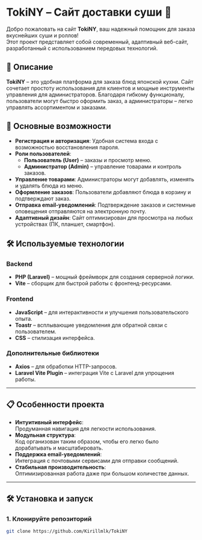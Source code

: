 # TokiNY – Сайт доставки суши 🍣

Добро пожаловать на сайт **TokiNY**, ваш надежный помощник для заказа вкуснейших суши и роллов!  
Этот проект представляет собой современный, адаптивный веб-сайт, разработанный с использованием передовых технологий.

## 🌟 Описание

**TokiNY** – это удобная платформа для заказа блюд японской кухни. Сайт сочетает простоту использования для клиентов и мощные инструменты управления для администраторов. Благодаря гибкому функционалу, пользователи могут быстро оформить заказ, а администраторы – легко управлять ассортиментом и заказами.

## 🚀 Основные возможности

- **Регистрация и авторизация**:
  Удобная система входа с возможностью восстановления пароля.
- **Роли пользователей**:
    - **Пользователь (User)** – заказы и просмотр меню.
    - **Администратор (Admin)** – управление товарами и контроль заказов.
- **Управление товарами**:
  Администраторы могут добавлять, изменять и удалять блюда из меню.
- **Оформление заказов**:
  Пользователи добавляют блюда в корзину и подтверждают заказ.
- **Отправка email-уведомлений**:
  Подтверждение заказов и системные оповещения отправляются на электронную почту.
- **Адаптивный дизайн**:
  Сайт оптимизирован для просмотра на любых устройствах (ПК, планшет, смартфон).

## 🛠️ Используемые технологии

### Backend
- **PHP (Laravel)** – мощный фреймворк для создания серверной логики.
- **Vite** – сборщик для быстрой работы с фронтенд-ресурсами.

### Frontend
- **JavaScript** – для интерактивности и улучшения пользовательского опыта.
- **Toastr** – всплывающие уведомления для обратной связи с пользователем.
- **CSS** – стилизация интерфейса.

### Дополнительные библиотеки
- **Axios** – для обработки HTTP-запросов.
- **Laravel Vite Plugin** – интеграция Vite с Laravel для упрощения работы.

---

## 📋 Особенности проекта

- **Интуитивный интерфейс**:  
  Продуманная навигация для легкости использования.
- **Модульная структура**:  
  Код организован таким образом, чтобы его легко было дорабатывать и масштабировать.
- **Поддержка email-уведомлений**:  
  Интеграция с почтовыми сервисами для отправки сообщений.
- **Стабильная производительность**:  
  Оптимизированная работа даже при большом количестве данных.

---

## 🛠️ Установка и запуск

### 1. Клонируйте репозиторий
```bash
git clone https://github.com/Kirillmlk/TokiNY
